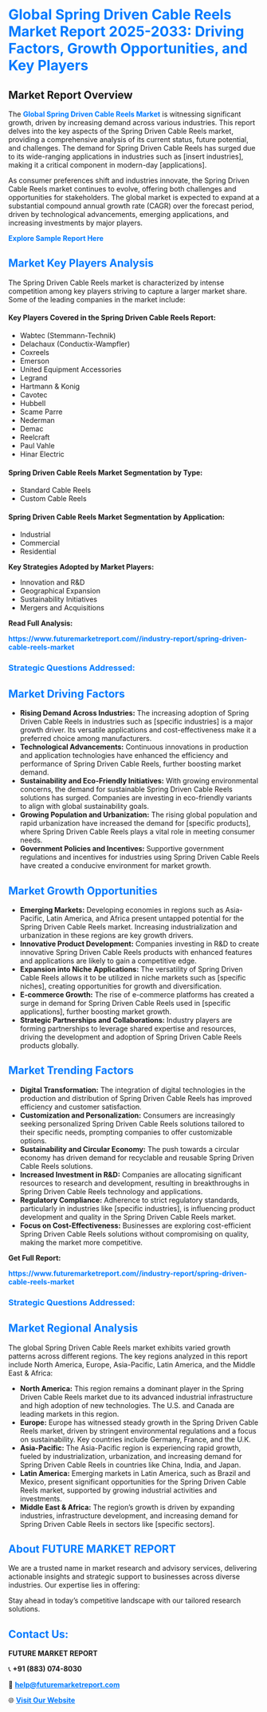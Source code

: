 <h1 style="color: #007BFF;">Global Spring Driven Cable Reels Market Report 2025-2033: Driving Factors, Growth Opportunities, and Key Players</h1>

<section id="overview">
<h2>Market Report Overview</h2>
<p>The <a href="https://www.futuremarketreport.com//industry-report/spring-driven-cable-reels-market" style="color: #007BFF; text-decoration: none;"><strong>Global Spring Driven Cable Reels Market</strong></a> is witnessing significant growth, driven by increasing demand across various industries. This report delves into the key aspects of the Spring Driven Cable Reels market, providing a comprehensive analysis of its current status, future potential, and challenges. The demand for Spring Driven Cable Reels has surged due to its wide-ranging applications in industries such as [insert industries], making it a critical component in modern-day [applications].</p>
<p>As consumer preferences shift and industries innovate, the Spring Driven Cable Reels market continues to evolve, offering both challenges and opportunities for stakeholders. The global market is expected to expand at a substantial compound annual growth rate (CAGR) over the forecast period, driven by technological advancements, emerging applications, and increasing investments by major players.</p>
</section>

<section id="overview">
<p><a href="https://www.futuremarketreport.com//request-sample/reportId=51866" style="color: #007BFF; text-decoration: none;"><strong>Explore Sample Report Here</strong></a></p>
</section>

<section id="key-players">
<h2 style="color: #007BFF;">Market Key Players Analysis</h2>
<p>The Spring Driven Cable Reels market is characterized by intense competition among key players striving to capture a larger market share. Some of the leading companies in the market include:</p>
<h4>Key Players Covered in the Spring Driven Cable Reels Report:</h4>
<ul><li>Wabtec (Stemmann-Technik)</li><li>Delachaux (Conductix-Wampfler)</li><li>Coxreels</li><li>Emerson</li><li>United Equipment Accessories</li><li>Legrand</li><li>Hartmann &amp; Konig</li><li>Cavotec</li><li>Hubbell</li><li>Scame Parre</li><li>Nederman</li><li>Demac</li><li>Reelcraft</li><li>Paul Vahle</li><li>Hinar Electric</li></ul>
<h4>Spring Driven Cable Reels Market Segmentation by Type:</h4>
<ul><li>Standard Cable Reels</li><li>Custom Cable Reels</li></ul>

<h4>Spring Driven Cable Reels Market Segmentation by Application:</h4>
<ul><li>Industrial</li><li>Commercial</li><li>Residential</li></ul>
<p><strong>Key Strategies Adopted by Market Players:</strong></p>
<ul>
<li>Innovation and R&D</li>
<li>Geographical Expansion</li>
<li>Sustainability Initiatives</li>
<li>Mergers and Acquisitions</li>
</ul>
</section>

<section>
<p><strong>Read Full Analysis: </strong></p><a href="https://www.futuremarketreport.com//industry-report/spring-driven-cable-reels-market" style="color: #007BFF; text-decoration: none;"><strong>https://www.futuremarketreport.com//industry-report/spring-driven-cable-reels-market</strong></a>
<h3 style="color: #007BFF;">Strategic Questions Addressed:</h3>
</section>

<section id="driving-factors">
<h2 style="color: #007BFF;">Market Driving Factors</h2>
<ul>
<li><strong>Rising Demand Across Industries:</strong> The increasing adoption of Spring Driven Cable Reels in industries such as [specific industries] is a major growth driver. Its versatile applications and cost-effectiveness make it a preferred choice among manufacturers.</li>
<li><strong>Technological Advancements:</strong> Continuous innovations in production and application technologies have enhanced the efficiency and performance of Spring Driven Cable Reels, further boosting market demand.</li>
<li><strong>Sustainability and Eco-Friendly Initiatives:</strong> With growing environmental concerns, the demand for sustainable Spring Driven Cable Reels solutions has surged. Companies are investing in eco-friendly variants to align with global sustainability goals.</li>
<li><strong>Growing Population and Urbanization:</strong> The rising global population and rapid urbanization have increased the demand for [specific products], where Spring Driven Cable Reels plays a vital role in meeting consumer needs.</li>
<li><strong>Government Policies and Incentives:</strong> Supportive government regulations and incentives for industries using Spring Driven Cable Reels have created a conducive environment for market growth.</li>
</ul>
</section>

<section id="growth-opportunities">
<h2 style="color: #007BFF;">Market Growth Opportunities</h2>
<ul>
<li><strong>Emerging Markets:</strong> Developing economies in regions such as Asia-Pacific, Latin America, and Africa present untapped potential for the Spring Driven Cable Reels market. Increasing industrialization and urbanization in these regions are key growth drivers.</li>
<li><strong>Innovative Product Development:</strong> Companies investing in R&D to create innovative Spring Driven Cable Reels products with enhanced features and applications are likely to gain a competitive edge.</li>
<li><strong>Expansion into Niche Applications:</strong> The versatility of Spring Driven Cable Reels allows it to be utilized in niche markets such as [specific niches], creating opportunities for growth and diversification.</li>
<li><strong>E-commerce Growth:</strong> The rise of e-commerce platforms has created a surge in demand for Spring Driven Cable Reels used in [specific applications], further boosting market growth.</li>
<li><strong>Strategic Partnerships and Collaborations:</strong> Industry players are forming partnerships to leverage shared expertise and resources, driving the development and adoption of Spring Driven Cable Reels products globally.</li>
</ul>
</section>

<section id="trending-factors">
<h2 style="color: #007BFF;">Market Trending Factors</h2>
<ul>
<li><strong>Digital Transformation:</strong> The integration of digital technologies in the production and distribution of Spring Driven Cable Reels has improved efficiency and customer satisfaction.</li>
<li><strong>Customization and Personalization:</strong> Consumers are increasingly seeking personalized Spring Driven Cable Reels solutions tailored to their specific needs, prompting companies to offer customizable options.</li>
<li><strong>Sustainability and Circular Economy:</strong> The push towards a circular economy has driven demand for recyclable and reusable Spring Driven Cable Reels solutions.</li>
<li><strong>Increased Investment in R&D:</strong> Companies are allocating significant resources to research and development, resulting in breakthroughs in Spring Driven Cable Reels technology and applications.</li>
<li><strong>Regulatory Compliance:</strong> Adherence to strict regulatory standards, particularly in industries like [specific industries], is influencing product development and quality in the Spring Driven Cable Reels market.</li>
<li><strong>Focus on Cost-Effectiveness:</strong> Businesses are exploring cost-efficient Spring Driven Cable Reels solutions without compromising on quality, making the market more competitive.</li>
</ul>
</section>

<section>
<p><strong>Get Full Report: </strong></p><a href="https://www.futuremarketreport.com//industry-report/spring-driven-cable-reels-market" style="color: #007BFF; text-decoration: none;"><strong>https://www.futuremarketreport.com//industry-report/spring-driven-cable-reels-market</strong></a>
<h3 style="color: #007BFF;">Strategic Questions Addressed:</h3>
</section>


<section id="regional-analysis">
<h2 style="color: #007BFF;">Market Regional Analysis</h2>
<p>The global Spring Driven Cable Reels market exhibits varied growth patterns across different regions. The key regions analyzed in this report include North America, Europe, Asia-Pacific, Latin America, and the Middle East & Africa:</p>
<ul>
<li><strong>North America:</strong> This region remains a dominant player in the Spring Driven Cable Reels market due to its advanced industrial infrastructure and high adoption of new technologies. The U.S. and Canada are leading markets in this region.</li>
<li><strong>Europe:</strong> Europe has witnessed steady growth in the Spring Driven Cable Reels market, driven by stringent environmental regulations and a focus on sustainability. Key countries include Germany, France, and the U.K.</li>
<li><strong>Asia-Pacific:</strong> The Asia-Pacific region is experiencing rapid growth, fueled by industrialization, urbanization, and increasing demand for Spring Driven Cable Reels in countries like China, India, and Japan.</li>
<li><strong>Latin America:</strong> Emerging markets in Latin America, such as Brazil and Mexico, present significant opportunities for the Spring Driven Cable Reels market, supported by growing industrial activities and investments.</li>
<li><strong>Middle East & Africa:</strong> The region’s growth is driven by expanding industries, infrastructure development, and increasing demand for Spring Driven Cable Reels in sectors like [specific sectors].</li>
</ul>
</section>

<footer>
<h2 style="color: #007BFF;">About FUTURE MARKET REPORT</h2>
<p>We are a trusted name in market research and advisory services, delivering actionable insights and strategic support to businesses across diverse industries. Our expertise lies in offering:</p>

<p>Stay ahead in today’s competitive landscape with our tailored research solutions.</p>

<h2 style="color: #007BFF;">Contact Us:</h2>
<p><strong>FUTURE MARKET REPORT</strong></p>
<p>📞 <strong>+91 (883) 074-8030</strong></p>
<p>📧 <strong><a href="mailto:help@futuremarketreport.com" style="color: #007BFF;">help@futuremarketreport.com</a></strong></p>
<p>🌐 <strong><a href="https://www.futuremarketreport.com/" style="color: #007BFF;">Visit Our Website</a></strong></p>
</footer>